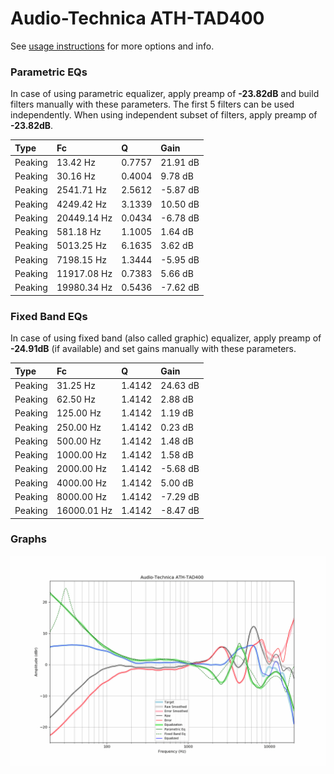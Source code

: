# Audio-Technica ATH-TAD400
See [usage instructions](https://github.com/jaakkopasanen/AutoEq#usage) for more options and info.

### Parametric EQs
In case of using parametric equalizer, apply preamp of **-23.82dB** and build filters manually
with these parameters. The first 5 filters can be used independently.
When using independent subset of filters, apply preamp of **-23.82dB**.

| Type    | Fc          |      Q | Gain     |
|:--------|:------------|:-------|:---------|
| Peaking | 13.42 Hz    | 0.7757 | 21.91 dB |
| Peaking | 30.16 Hz    | 0.4004 | 9.78 dB  |
| Peaking | 2541.71 Hz  | 2.5612 | -5.87 dB |
| Peaking | 4249.42 Hz  | 3.1339 | 10.50 dB |
| Peaking | 20449.14 Hz | 0.0434 | -6.78 dB |
| Peaking | 581.18 Hz   | 1.1005 | 1.64 dB  |
| Peaking | 5013.25 Hz  | 6.1635 | 3.62 dB  |
| Peaking | 7198.15 Hz  | 1.3444 | -5.95 dB |
| Peaking | 11917.08 Hz | 0.7383 | 5.66 dB  |
| Peaking | 19980.34 Hz | 0.5436 | -7.62 dB |

### Fixed Band EQs
In case of using fixed band (also called graphic) equalizer, apply preamp of **-24.91dB**
(if available) and set gains manually with these parameters.

| Type    | Fc          |      Q | Gain     |
|:--------|:------------|:-------|:---------|
| Peaking | 31.25 Hz    | 1.4142 | 24.63 dB |
| Peaking | 62.50 Hz    | 1.4142 | 2.88 dB  |
| Peaking | 125.00 Hz   | 1.4142 | 1.19 dB  |
| Peaking | 250.00 Hz   | 1.4142 | 0.23 dB  |
| Peaking | 500.00 Hz   | 1.4142 | 1.48 dB  |
| Peaking | 1000.00 Hz  | 1.4142 | 1.58 dB  |
| Peaking | 2000.00 Hz  | 1.4142 | -5.68 dB |
| Peaking | 4000.00 Hz  | 1.4142 | 5.00 dB  |
| Peaking | 8000.00 Hz  | 1.4142 | -7.29 dB |
| Peaking | 16000.01 Hz | 1.4142 | -8.47 dB |

### Graphs
![](./Audio-Technica%20ATH-TAD400.png)